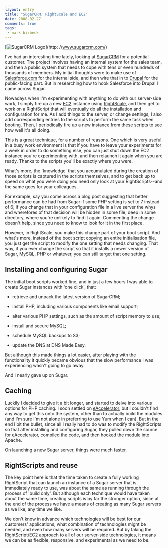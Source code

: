 ```yaml
---
layout: entry
title: "SugarCRM, RightScale and EC2"
date: 2008-02-27
comments: true
tags:
 - mark birbeck
---
```

[![SugarCRM Logo](http://www.sugarcrm.com/crm/images/SugarCRM_logo.gif)](http:
//www.sugarcrm.com/)

I've had an interesting time lately, looking at
[SugarCRM](http://www.sugarcrm.com/) for a potential customer. The project
involves having an internal system for the sales team, and then a public
system that needs to cope with tens or even hundreds of thousands of members.
My initial thoughts were to make use of
[Salesforce.com](http://www.salesforce.com/) for the internal side, and then
wire that in to [Drupal](/technology/drupal) for the public-facing part. But
in researching how to hook Salesforce into Drupal I came across Sugar.

<!-- more -->

  
Nowadays when I'm experimenting with anything to do with our server-side work,
I simply fire up a new [EC2](/technology/ec2) instance using
[RightScale](/technology/ec2), and then get to work on a RightScript that will
eventually do all the installation and configuration for me. As I add things
to the server, or change settings, I also add corresponding entries to the
scripts to perform the same task when booting. Then, I periodically fire up a
new instance from these scripts to see how well it's all doing.

  
This is a great technique, for a number of reasons. One which is very useful
in a busy work environment is that if you have to leave your experiments for a
week in order to do something else, you can just shut down the EC2 instance
you're experimenting with, and then relaunch it again when you are ready.
Thanks to the scripts you'll be exactly where you were.

  
What's more, the 'knowledge' that you accumulated during the creation of those
scripts is captured in the scripts themselves, and to get back up to speed on
what you were doing you need only look at your RightScripts--and the same goes
for your colleagues.

  
For example, say you come across a blog post suggesting that better
performance can be had from Sugar if some PHP setting is set to 7 instead of
6; if you change that in your configuration file in a live server the whys and
wherefores of that decision will be hidden in some file, deep in some
directory, where you're unlikely to find it again. Commenting the change
doesn't help, since you need to know to look for it in the first place.

  
However, in RightScale, you make this change part of your boot script. And
what's more, instead of the boot script copying an entire initialisation file,
you just get the script to modify the one setting that needs changing. That
way, if you ever change the script so that it installs a newer version of
Sugar, MySQL, PHP or whatever, you can still target that one setting.

  

## Installing and configuring Sugar

  
The initial boot scripts worked fine, and in just a few hours I was able to
create Sugar instances with 'one click', that:

  

  * retrieve and unpack the latest version of SugarCRM;
  

  * install PHP, including various components like email support;
  

  * alter various PHP settings, such as the amount of script memory to use;
  

  * install and secure MySQL;
  

  * schedule MySQL backups to S3;
  

  * update the DNS at DNS Made Easy.
  
  
  
But although this made things a lot easier, after playing with the
functionality it quickly became obvious that the slow performance I was
experiencing wasn't going to go away.

  
And I nearly gave up on Sugar.

  

## Caching

  
Luckily I decided to give it a bit longer, and started to delve into various
options for PHP caching. I soon settled on
[eAccelerator](http://eaccelerator.net/), but I couldn't find any way to get
this onto the system, other than to actually build the modules (and I'm sure
I'm not alone in preferring to use Yum when I can). But in the end I bit the
bullet, since all I really had to do was to modify the RightScripts so that
after installing and configuring Sugar, they pulled down the source for
eAccelerator, compiled the code, and then hooked the module into Apache.

  
On launching a new Sugar server, things were much faster.

  

## RightScripts and reuse

  
The key point here is that the time taken to create a fully working
RightScript that can launch an instance of a Sugar server that is immediately
ready to use, was about the same as running through the process of 'build
only'. But although each technique would have taken about the same time,
creating scripts is by far the stronger option, since at the end of the
process we have a means of creating as many Sugar servers as we like, any time
we like.

  
We don't know in advance which technologies will be best for our customers'
applications, what combination of technologies might be needed, and even how
many servers will be required. But by taking the RightScript/EC2 approach to
all of our server-side technologies, it means we can be as flexible,
responsive, and experimental as we need to be.

